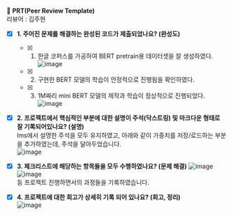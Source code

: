 🔑 **PRT(Peer Review Template)**  
    리뷰어 : 김주현

- [x]  **1. 주어진 문제를 해결하는 완성된 코드가 제출되었나요? (완성도)**
    - [x] 1. 한글 코퍼스를 가공하여 BERT pretrain용 데이터셋을 잘 생성하였다.  
          ![image](https://github.com/user-attachments/assets/96067486-6b43-472d-8e12-51b76ccf87dd)  
    - [x] 2. 구현한 BERT 모델의 학습이 안정적으로 진행됨을 확인하였다.
    - [x] 3. 1M짜리 mini BERT 모델의 제작과 학습이 정상적으로 진행되었다.  
          ![image](https://github.com/user-attachments/assets/d94dfa91-ffdf-4519-bbf9-e906729e3d12)


- [x]  **2. 프로젝트에서 핵심적인 부분에 대한 설명이 주석(닥스트링) 및 마크다운 형태로 잘 기록되어있나요? (설명)**  
       lms에서 설명한 주석을 모두 유지하였고, 아래와 같이 가중치를 저장/로드하는 부분을 추가하였는데, 주석을 달아두었습니다.  
       ![image](https://github.com/user-attachments/assets/362fa07b-133b-4e9e-b566-00b302701f72)


-  [x]  **3. 체크리스트에 해당하는 항목들을 모두 수행하였나요? (문제 해결)**
        ![image](https://github.com/user-attachments/assets/ac04242b-99a8-42d8-9476-130624dc9225)
        ![image](https://github.com/user-attachments/assets/8edb5f62-3f13-4238-9e54-39771eb8893b)  
       등 프로젝트 진행하면서의 과정들을 기록하였습니다.  

- [x]  **4. 프로젝트에 대한 회고가 상세히 기록 되어 있나요? (회고, 정리)**  
        ![image](https://github.com/user-attachments/assets/d3135eea-6885-41d7-9d9c-6bfc51c53cb2)

